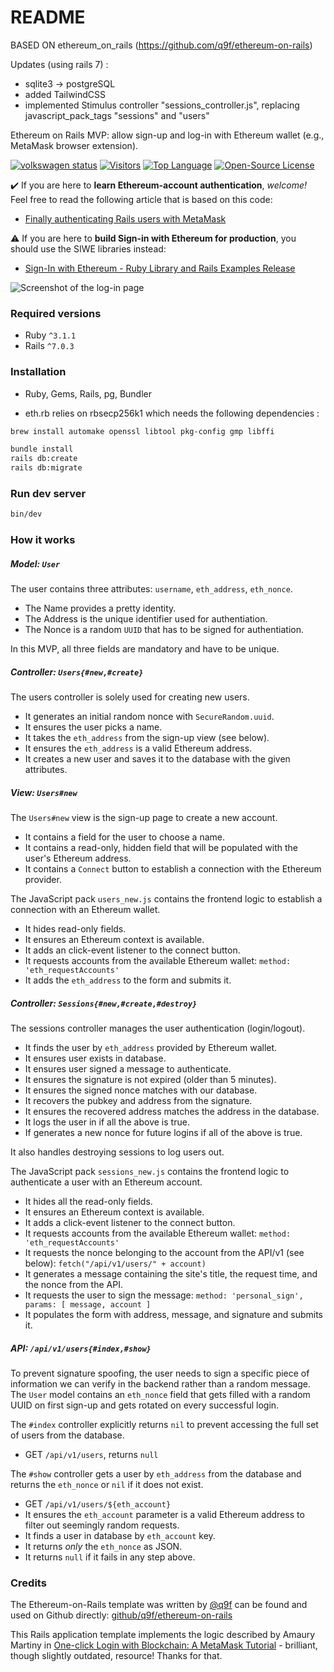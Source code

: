 # README

BASED ON ethereum_on_rails (https://github.com/q9f/ethereum-on-rails)

Updates (using rails 7) :
 - sqlite3 -> postgreSQL
 - added TailwindCSS
 - implemented Stimulus controller "sessions_controller.js", replacing javascript_pack_tags "sessions" and "users"
 
Ethereum on Rails MVP: allow sign-up and log-in with Ethereum wallet (e.g., MetaMask browser extension).


[![volkswagen status](https://auchenberg.github.io/volkswagen/volkswargen_ci.svg?v=1)](https://github.com/auchenberg/volkswagen)
[![Visitors](https://hits.seeyoufarm.com/api/count/incr/badge.svg?url=https%3A%2F%2Fgithub.com%2Fq9f%2Fethereum-on-rails&count_bg=%2379C83D&title_bg=%23555555&icon=rubygems.svg&icon_color=%23FF0000&title=visitors&edge_flat=false)](https://hits.seeyoufarm.com)
[![Top Language](https://img.shields.io/github/languages/top/q9f/ethereum-on-rails?color=red)](https://github.com/q9f/ethereum-on-rails/pulse)
[![Open-Source License](https://img.shields.io/github/license/q9f/ethereum-on-rails)](LICENSE)

:heavy_check_mark: If you are here to **learn Ethereum-account authentication**, _welcome!_ Feel free to read the following article that is based on this code:
* [Finally authenticating Rails users with MetaMask](https://dev.to/q9/finally-authenticating-rails-users-with-metamask-3fj)

:warning: If you are here to **build Sign-in with Ethereum for production**, you should use the SIWE libraries instead:
* [Sign-In with Ethereum - Ruby Library and Rails Examples Release](https://blog.spruceid.com/sign-in-with-ethereum-ruby-library-release-and-rails-examples/)

![Screenshot of the log-in page](./img/screenshot.png)

### Required versions

* Ruby `^3.1.1`
* Rails `^7.0.3`

### Installation

* Ruby, Gems, Rails, pg, Bundler

* eth.rb relies on rbsecp256k1 which needs the following dependencies :
```bash
brew install automake openssl libtool pkg-config gmp libffi
```

```bash
bundle install
rails db:create
rails db:migrate
```

### Run dev server

```bash
bin/dev
```

### How it works

##### Model: `User`

The user contains three attributes: `username`, `eth_address`, `eth_nonce`.
- The Name provides a pretty identity.
- The Address is the unique identifier used for authentiation.
- The Nonce is a random `UUID` that has to be signed for authentiation.

In this MVP, all three fields are mandatory and have to be unique.

##### Controller: `Users{#new,#create}`

The users controller is solely used for creating new users.
- It generates an initial random nonce with `SecureRandom.uuid`.
- It ensures the user picks a name.
- It takes the `eth_address` from the sign-up view (see below).
- It ensures the `eth_address` is a valid Ethereum address.
- It creates a new user and saves it to the database with the given attributes.

##### View: `Users#new`

The `Users#new` view is the sign-up page to create a new account.
- It contains a field for the user to choose a name.
- It contains a read-only, hidden field that will be populated with the user's Ethereum address.
- It contains a `Connect` button to establish a connection with the Ethereum provider.

The JavaScript pack `users_new.js` contains the frontend logic to establish a connection with an Ethereum wallet.
- It hides read-only fields.
- It ensures an Ethereum context is available.
- It adds an click-event listener to the connect button.
- It requests accounts from the available Ethereum wallet: `method: 'eth_requestAccounts'`
- It adds the `eth_address` to the form and submits it.

##### Controller: `Sessions{#new,#create,#destroy}`

The sessions controller manages the user authentication (login/logout).
- It finds the user by `eth_address` provided by Ethereum wallet.
- It ensures user exists in database.
- It ensures user signed a message to authenticate.
- It ensures the signature is not expired (older than 5 minutes).
- It ensures the signed nonce matches with our database.
- It recovers the pubkey and address from the signature.
- It ensures the recovered address matches the address in the database.
- It logs the user in if all the above is true.
- If generates a new nonce for future logins if all of the above is true.

It also handles destroying sessions to log users out.

The JavaScript pack `sessions_new.js` contains the frontend logic to authenticate a user with an Ethereum account.
- It hides all the read-only fields.
- It ensures an Ethereum context is available.
- It adds a click-event listener to the connect button.
- It requests accounts from the available Ethereum wallet: `method: 'eth_requestAccounts'`
- It requests the nonce belonging to the account from the API/v1 (see below): `fetch("/api/v1/users/" + account)`
- It generates a message containing the site's title, the request time, and the nonce from the API.
- It requests the user to sign the message: `method: 'personal_sign', params: [ message, account ]`
- It populates the form with address, message, and signature and submits it.

##### API: `/api/v1/users{#index,#show}`

To prevent signature spoofing, the user needs to sign a specific piece of information we can verify in the backend rather than a random message. The `User` model contains an `eth_nonce` field that gets filled with a random UUID on first sign-up and gets rotated on every successful login.

The `#index` controller explicitly returns `nil` to prevent accessing the full set of users from the database.
- GET `/api/v1/users`, returns `null`

The `#show` controller gets a user by `eth_address` from the database and returns the `eth_nonce` or `nil` if it does not exist.
- GET `/api/v1/users/${eth_account}`
- It ensures the `eth_account` parameter is a valid Ethereum address to filter out seemingly random requests.
- It finds a user in database by `eth_account` key.
- It returns _only_ the `eth_nonce` as JSON.
- It returns `null` if it fails in any step above.

### Credits

The Ethereum-on-Rails template was written by [@q9f](https://github.com/q9f) can be found and used on Github directly: [github/q9f/ethereum-on-rails](https://github.com/q9f/ethereum-on-rails/)

This Rails application template implements the logic described by Amaury Martiny in [One-click Login with Blockchain: A MetaMask Tutorial](https://www.toptal.com/ethereum/one-click-login-flows-a-metamask-tutorial) - brilliant, though slightly outdated, resource! Thanks for that.
